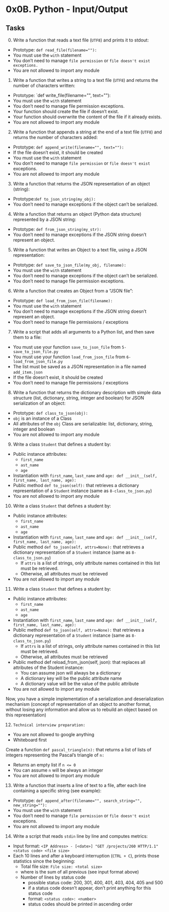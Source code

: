 # 0x0B. Python - Input/Output
## Tasks

0. Write a function that reads a text file (`UTF8`) and prints it to stdout:
  - Prototype: `def read_file(filename=""):`
  - You must use the `with` statement
  - You don’t need to manage `file permission` or `file doesn't exist exceptions.`
  - You are not allowed to import any module

1. Write a function that writes a string to a text file (`UTF8`) and returns the number of characters written:
- Prototype: `def write_file(filename="", text=""):
- You must use the `with` statement
- You don’t need to manage file permission exceptions.
- Your function should create the file if doesn’t exist.
- Your function should overwrite the content of the file if it already exists.
- You are not allowed to import any module

2. Write a function that appends a string at the end of a text file (`UTF8`) and returns the number of characters added:

- Prototype: `def append_write(filename="", text=""):`
- If the file doesn’t exist, it should be created
- You must use the `with` statement
- You don’t need to manage `file permission` or `file doesn't exist` exceptions.
- You are not allowed to import any module

3. Write a function that returns the JSON representation of an object (string):

- Prototype:`def to_json_string(my_obj):`
- You don’t need to manage exceptions if the object can’t be serialized.

4. Write a function that returns an object (Python data structure) represented by a JSON string:

- Prototype: `def from_json_string(my_str):`
- You don’t need to manage exceptions if the JSON string doesn’t represent an object.

5.  Write a function that writes an Object to a text file, using a JSON representation:

- Prototype: `def save_to_json_file(my_obj, filename):`
- You must use the `with` statement
- You don’t need to manage exceptions if the object can’t be serialized.
- You don’t need to manage file permission exceptions.

6. Write a function that creates an Object from a “JSON file”:

- Prototype: `def load_from_json_file(filename):`
- You must use the `with` statement
- You don’t need to manage exceptions if the JSON string doesn’t represent an object.
- You don’t need to manage file permissions / exceptions

7. Write a script that adds all arguments to a Python list, and then save them to a file:

- You must use your function `save_to_json_file` from `5-save_to_json_file.py`
- You must use your function `load_from_json_file` from `6-load_from_json_file.py`
- The list must be saved as a JSON representation in a file named `add_item.json`
- If the file doesn’t exist, it should be created
- You don’t need to manage file permissions / exceptions

8. Write a function that returns the dictionary description with simple data structure (list, dictionary, string, integer and boolean) for JSON serialization of an object:

- Prototype: `def class_to_json(obj):`
- `obj` is an instance of a Class
- All attributes of the `obj` Class are serializable: list, dictionary, string, integer and boolean
- You are not allowed to import any module

9. Write a class `Student` that defines a student by:

- Public instance attributes:
  - `first_name`
  - `ast_name`
  - `age`
- Instantiation with `first_name`, `last_name` and `age: def __init__(self, first_name, last_name, age):`
- Public method `def to_json(self):` that retrieves a dictionary representation of a `Student` instance (same as `8-class_to_json.py`)
- You are not allowed to import any module

10. Write a class `Student` that defines a student by:

- Public instance attributes:
  - `first_name`
  - `ast_name`
  - `age`
- Instantiation with `first_name`, `last_name` and `age: def __init__(self, first_name, last_name, age):`
- Public method `def to_json(self, attrs=None):` that retrieves a dictionary representation of a `Student` instance (same as `8-class_to_json.py`)
    - If `attrs` is a list of strings, only attribute names contained in this list must be retrieved.
    - Otherwise, all attributes must be retrieved
- You are not allowed to import any module

11. Write a class `Student` that defines a student by:

- Public instance attributes:
  - `first_name`
  - `ast_name`
  - `age`
- Instantiation with `first_name`, `last_name` and `age: def __init__(self, first_name, last_name, age):`
- Public method `def to_json(self, attrs=None):` that retrieves a dictionary representation of a `Student` instance (same as `8-class_to_json.py`)
    - If `attrs` is a list of strings, only attribute names contained in this list must be retrieved.
    - Otherwise, all attributes must be retrieved
- Public method def reload_from_json(self, json): that replaces all attributes of the Student instance:
    - You can assume json will always be a dictionary
    - A dictionary key will be the public attribute name
    - A dictionary value will be the value of the public attribute
- You are not allowed to import any module

Now, you have a simple implementation of a serialization and deserialization mechanism (concept of representation of an object to another format, without losing any information and allow us to rebuild an object based on this representation)

12. `Technical interview preparation:`

- You are not allowed to google anything
- Whiteboard first

Create a function `def pascal_triangle(n):` that returns a list of lists of integers representing the Pascal’s triangle of `n:`

- Returns an empty list if `n <= 0`
- You can assume `n` will be always an integer
- You are not allowed to import any module

13. Write a function that inserts a line of text to a file, after each line containing a specific string (see example):

  - Prototype: `def append_after(filename="", search_string="", new_string=""):`
  - You must use the `with` statement
  - You don’t need to manage `file permission` or `file doesn't exist` exceptions.
  - You are not allowed to import any module

14. Write a script that reads `stdin` line by line and computes metrics:

- Input format: `<IP Address> - [<date>] "GET /projects/260 HTTP/1.1" <status code> <file size>`
- Each 10 lines and after a keyboard interruption (`CTRL + C`), prints those statistics since the beginning:
    - Total file size: `File size: <total size>`
    - where is the sum of all previous (see input format above)
    - Number of lines by status code
      - possible status code: 200, 301, 400, 401, 403, 404, 405 and 500
      - if a status code doesn’t appear, don’t print anything for this status code
      - format: `<status code>: <number>`
      - status codes should be printed in ascending order
